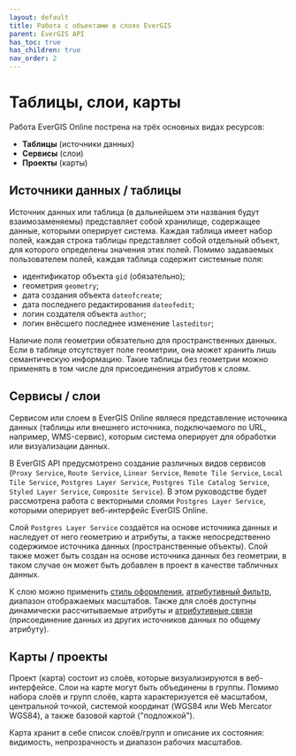 ```yaml
---
layout: default
title: Работа с объектами в слоях EverGIS
parent: EverGIS API
has_toc: true
has_children: true
nav_order: 2
---
```


# Таблицы, слои, карты

Работа EverGIS Online пострена на трёх основных видах ресурсов:
- **Таблицы** (источники данных)
- **Сервисы** (слои)
- **Проекты** (карты)

## Источники данных / таблицы
Источник данных или таблица (в дальнейшем эти названия будут взаимозаменяемы) представляет собой хранилище, содержащее данные, которыми оперирует система. Каждая таблица имеет набор полей, каждая строка таблицы представляет собой отдельный объект, для которого определены значения этих полей. Помимо задаваемых пользователем полей, каждая таблица содержит системные поля:
- идентификатор объекта `gid` (обязательно);
- геометрия `geometry`;
- дата создания объекта `dateofcreate`;
- дата последнего редактирования `dateofedit`;
- логин создателя объекта `author`;
- логин внёсшего последнее изменение `lasteditor`;

Наличие поля геометрии обязательно для пространственных данных. Если в таблице отсутствует поле геометрии, она может хранить лишь семантическую информацию. Такие таблицы без геометрии можно применять в том числе для присоединения атрибутов к слоям. 

## Сервисы / слои
Сервисом или слоем в EverGIS Online являеся представление источника данных (таблицы или внешнего источника, подключаемого по URL, например, WMS-сервис), которым система оперирует для обработки или визуализации данных. 

В EverGIS API предусмотрено создание различных видов сервисов (`Proxy Service`, `Route Service`, `Linear Service`, `Remote Tile Service`, `Local Tile Service`, `Postgres Layer Service`, `Postgres Tile Catalog Service`, `Styled Layer Service`, `Composite Service`). В этом руководстве будет рассмотрена работа с векторными слоями `Postgres Layer Service`, которыми оперирует веб-интерфейс EverGIS Online.

Слой `Postgres Layer Service` создаётся на основе источника данных и наследует от него геометрию и атрибуты, а также непосредственно содержимое источника данных (пространственные объекты). Слой также может быть создан на основе источника данных без геометрии, в таком случае он может быть добавлен в проект в качестве табличных данных.

К слою можно применить [стиль оформления](/api/style/index), [атрибутивный фильтр](/help/attr_query), диапазон отображаемых масштабов. Также для слоёв доступны динамически рассчитываемые атрибуты и [атрибутивные связи](/api/table_reference) (присоединение данных из других источников данных по общему атрибуту).

## Карты / проекты
Проект (карта) состоит из слоёв, которые визуализируются в веб-интерфейсе. Слои на карте могут быть объединены в группы. Помимо набора слоёв и групп слоёв, карта характеризуется её масштабом, центральной точкой, системой координат (WGS84 или Web Mercator WGS84), а также базовой картой ("подложкой"). 

Карта хранит в себе список слоёв/групп и описание их состояния: видимость, непрозрачность и диапазон рабочих масштабов. 